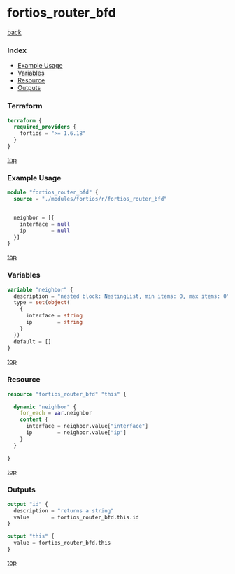 # fortios_router_bfd

[back](../fortios.md)

### Index

- [Example Usage](#example-usage)
- [Variables](#variables)
- [Resource](#resource)
- [Outputs](#outputs)

### Terraform

```terraform
terraform {
  required_providers {
    fortios = ">= 1.6.18"
  }
}
```

[top](#index)

### Example Usage

```terraform
module "fortios_router_bfd" {
  source = "./modules/fortios/r/fortios_router_bfd"


  neighbor = [{
    interface = null
    ip        = null
  }]
}
```

[top](#index)

### Variables

```terraform
variable "neighbor" {
  description = "nested block: NestingList, min items: 0, max items: 0"
  type = set(object(
    {
      interface = string
      ip        = string
    }
  ))
  default = []
}
```

[top](#index)

### Resource

```terraform
resource "fortios_router_bfd" "this" {

  dynamic "neighbor" {
    for_each = var.neighbor
    content {
      interface = neighbor.value["interface"]
      ip        = neighbor.value["ip"]
    }
  }

}
```

[top](#index)

### Outputs

```terraform
output "id" {
  description = "returns a string"
  value       = fortios_router_bfd.this.id
}

output "this" {
  value = fortios_router_bfd.this
}
```

[top](#index)